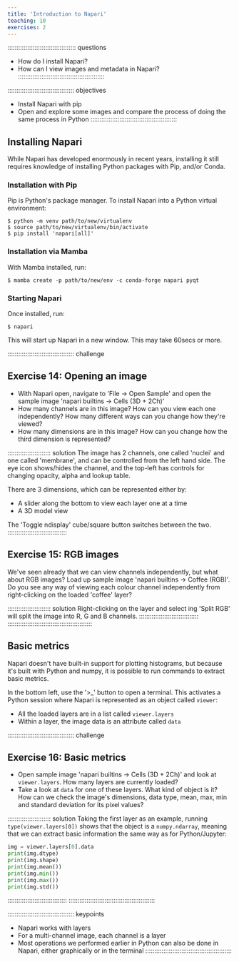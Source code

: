 ```yaml
---
title: 'Introduction to Napari'
teaching: 10
exercises: 2
---
```


:::::::::::::::::::::::::::::::::::::: questions 
- How do I install Napari?
- How can I view images and metadata in Napari?
::::::::::::::::::::::::::::::::::::::::::::::::

::::::::::::::::::::::::::::::::::::: objectives
- Install Napari with pip
- Open and explore some images and compare the process
  of doing the same process in Python
::::::::::::::::::::::::::::::::::::::::::::::::

## Installing Napari

While Napari has developed enormously in recent years, installing it still requires knowledge of
installing Python packages with Pip, and/or Conda.

### Installation with Pip

Pip is Python's package manager. To install Napari into a Python virtual environment:

```
$ python -m venv path/to/new/virtualenv
$ source path/to/new/virtualenv/bin/activate
$ pip install 'napari[all]'
```

### Installation via Mamba

With Mamba installed, run:

```
$ mamba create -p path/to/new/env -c conda-forge napari pyqt
```

### Starting Napari

Once installed, run:

```
$ napari
```

This will start up Napari in a new window. This may take 60secs or more.

::::::::::::::::::::::::::::::::::::: challenge 
## Exercise 14: Opening an image

- With Napari open, navigate to 'File -> Open Sample' and open the sample image 'napari builtins -> Cells (3D + 2Ch)'
- How many channels are in this image? How can you view each one independently? How many different ways can you
  change how they're viewed?
- How many dimensions are in this image? How can you change how the third dimension is represented?

:::::::::::::::::::::::: solution 
The image has 2 channels, one called 'nuclei' and one called 'membrane', and can be controlled from the
left hand side. The eye icon shows/hides the channel, and the top-left has controls for changing opacity,
alpha and lookup table.

There are 3 dimensions, which can be represented either by:

- A slider along the bottom to view each layer one at a time
- A 3D model view

The 'Toggle ndisplay' cube/square button switches between the two.
:::::::::::::::::::::::::::::::::

## Exercise 15: RGB images

We've seen already that we can view channels independently, but what about RGB images?
Load up sample image 'napari builtins -> Coffee (RGB)'. Do you see any way of viewing
each colour channel independently from right-clicking on the loaded 'coffee' layer?

:::::::::::::::::::::::: solution 
Right-clicking on the layer and select ing 'Split RGB' will split the image into
R, G and B channels.
:::::::::::::::::::::::::::::::::
:::::::::::::::::::::::::::::::::::::::::::::::

## Basic metrics

Napari doesn't have built-in support for plotting histograms, but because it's built with
Python and numpy, it is possible to run commands to extract basic metrics.

In the bottom left, use the '>_' button to open a terminal. This activates a Python session
where Napari is represented as an object called `viewer`:

- All the loaded layers are in a list called `viewer.layers`
- Within a layer, the image data is an attribute called `data`

::::::::::::::::::::::::::::::::::::: challenge 
## Exercise 16: Basic metrics

- Open sample image 'napari builtins -> Cells (3D + 2Ch)' and look at
  `viewer.layers`. How many layers are currently loaded?
- Take a look at `data` for one of these layers. What kind of object is it?
  How can we check the image's dimensions, data type, mean, max, min and
  standard deviation for its pixel values?

:::::::::::::::::::::::: solution
Taking the first layer as an example, running `type(viewer.layers[0])` shows that
the object is a `numpy.ndarray`, meaning that we can extract basic information
the same way as for Python/Jupyter:

```python
img = viewer.layers[0].data
print(img.dtype)
print(img.shape)
print(img.mean())
print(img.min())
print(img.max())
print(img.std())
```
:::::::::::::::::::::::::::::::::
::::::::::::::::::::::::::::::::::::::::::::::::

::::::::::::::::::::::::::::::::::::: keypoints 
- Napari works with layers
- For a multi-channel image, each channel is a layer
- Most operations we performed earlier in Python can also be done in Napari,
  either graphically or in the terminal
::::::::::::::::::::::::::::::::::::::::::::::::
